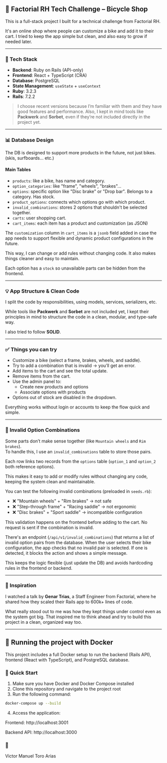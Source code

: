 ## 🛒 Factorial RH Tech Challenge – Bicycle Shop

This is a full-stack project I built for a technical challenge from Factorial RH.

It's an online shop where people can customize a bike and add it to their cart. I tried to keep the app simple but clean, and also easy to grow if needed later.

---

### 🚀 Tech Stack

- **Backend**: Ruby on Rails (API-only)
- **Frontend**: React + TypeScript (CRA)
- **Database**: PostgreSQL
- **State Management**: `useState` + `useContext`
- **Ruby**: 3.2.3
- **Rails**: 7.2.2

> I choose recent versions because I’m familiar with them and they have good features and performance. Also, I kept in mind tools like **Packwerk** and **Sorbet**, even if they’re not included directly in the project yet.

---

### 📊 Database Design

The DB is designed to support more products in the future, not just bikes. (skis, surfboards... etc.)

#### Main Tables

- `products`: like a bike, has name and category.
- `option_categories`: like "frame", "wheels", "brakes"...
- `options`: specific option like "Disc brake" or "Drop bar". Belongs to a category. Has stock.
- `product_options`: connects which options go with which product.
- `invalid_combinations`: stores 2 options that shouldn't be selected together.
- `carts`: user shopping cart.
- `cart_items`: each item has a product and customization (as JSON)

The `customization` column in `cart_items` is a `jsonb` field added in case the app needs to support flexible and dynamic product configurations in the future.

This way, I can change or add rules without changing code. It also makes things cleaner and easy to maintain.

Each option has a `stock` so unavailable parts can be hidden from the frontend.

---

### 💡 App Structure & Clean Code

I split the code by responsibilities, using models, services, serializers, etc.

While tools like **Packwerk** and **Sorbet** are not included yet, I kept their principles in mind to structure the code in a clean, modular, and type-safe way.

I also tried to follow **SOLID**.

---

### ✅ Things you can try

- Customize a bike (select a frame, brakes, wheels, and saddle).
- Try to add a combination that is invalid → you’ll get an error.
- Add items to the cart and see the total update.
- Remove items from the cart.
- Use the admin panel to:
  - Create new products and options
  - Associate options with products
- Options out of stock are disabled in the dropdown.

Everything works without login or accounts to keep the flow quick and simple.

---

### 🚫 Invalid Option Combinations

Some parts don’t make sense together (like `Mountain wheels` and `Rim brakes`).  
To handle this, I use an `invalid_combinations` table to store those pairs.

Each row links two records from the `options` table (`option_1` and `option_2` both reference options).

This makes it easy to add or modify rules without changing any code, keeping the system clean and maintainable.

You can test the following invalid combinations (preloaded in `seeds.rb`):

- ❌ "Mountain wheels" + "Rim brakes" → not safe
- ❌ "Step-through frame" + "Racing saddle" → not ergonomic
- ❌ "Disc brakes" + "Sport saddle" → incompatible configuration

This validation happens on the frontend before adding to the cart. No request is sent if the combination is invalid.

There's an endpoint (`/api/v1/invalid_combinations`) that returns a list of invalid option pairs from the database. When the user selects their bike configuration, the app checks that no invalid pair is selected. If one is detected, it blocks the action and shows a simple message.

This keeps the logic flexible (just update the DB) and avoids hardcoding rules in the frontend or backend.

---

### 🔗 Inspiration

I watched a talk by **Genar Trias**, a Staff Engineer from Factorial, where he shared how they scaled their Rails app to 600k+ lines of code.

What really stood out to me was how they kept things under control even as the system got big. That inspired me to think ahead and try to build this project in a clean, organized way too.

---

## 🐳 Running the project with Docker

This project includes a full Docker setup to run the backend (Rails API), frontend (React with TypeScript), and PostgreSQL database.

### 🚀 Quick Start

1. Make sure you have Docker and Docker Compose installed
2. Clone this repository and navigate to the project root
3. Run the following command:

```bash
docker-compose up --build
```

4. Access the application:

Frontend: http://localhost:3001

Backend API: http://localhost:3000

### 👤 

Victor Manuel Toro Arias